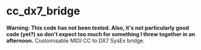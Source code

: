 # cc_dx7_bridge
**Warning: This code has not been tested. Also, it's not particularly good code (yet?) so don't expect too much for something I threw together in an afternoon.**
Customisable MIDI CC to DX7 SysEx bridge.
